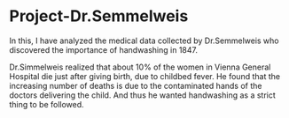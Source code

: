 # Project-Dr.Semmelweis

In this, I have analyzed the medical data collected by Dr.Semmelweis who discovered the importance of handwashing in 1847.

Dr.Simmelweis realized that about 10% of the women in Vienna General Hospital die just after giving birth, due to childbed fever. He found that the increasing number of deaths is due to the contaminated hands of the doctors delivering the child. And thus he wanted handwashing as a strict thing to be followed.
